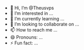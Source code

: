- 👋 Hi, I’m @Theusvps
- 👀 I’m interested in ...
- 🌱 I’m currently learning ...
- 💞️ I’m looking to collaborate on ...
- 📫 How to reach me ...
- 😄 Pronouns: ...
- ⚡ Fun fact: ...

<!---
Theusvps/Theusvps is a ✨ special ✨ repository because its `README.md` (this file) appears on your GitHub profile.
You can click the Preview link to take a look at your changes.
--->

